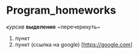 # Program_homeworks
*курсив*
**выделение**
~перечеркнуть~
1. пункт
2. пункт
(ссылка на google) [https://google.com]
